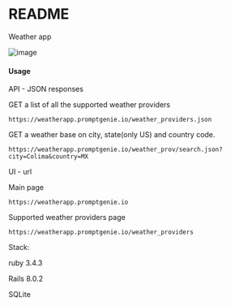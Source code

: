 # README

Weather app 

![image](https://github.com/user-attachments/assets/333624fb-f2c7-467e-8e98-121d4f478100)



#### Usage

API - JSON responses

GET a list of all the supported weather providers
```
https://weatherapp.promptgenie.io/weather_providers.json
```

GET a weather base on city, state(only US) and country code.

```
https://weatherapp.promptgenie.io/weather_prov/search.json?city=Colima&country=MX
```

UI - url

Main page
```
https://weatherapp.promptgenie.io
```

Supported weather providers page 
```
https://weatherapp.promptgenie.io/weather_providers
```


Stack:

ruby 3.4.3

Rails 8.0.2

SQLite

